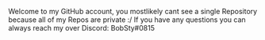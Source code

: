 Welcome to my GitHub account, you mostlikely cant see a single Repository because all of my Repos are private :/
If you have any questions you can always reach my over Discord: BobSty#0815

<!---
BobSty-0/BobSty-0 is a ✨ special ✨ repository because its `README.md` (this file) appears on your GitHub profile.
You can click the Preview link to take a look at your changes.
--->
